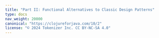 ```yaml
---
title: "Part II: Functional Alternatives to Classic Design Patterns"
type: docs
nav_weight: 20000
canonical: "https://clojureforjava.com/10/2"
license: "© 2024 Tokenizer Inc. CC BY-NC-SA 4.0"
---
```

